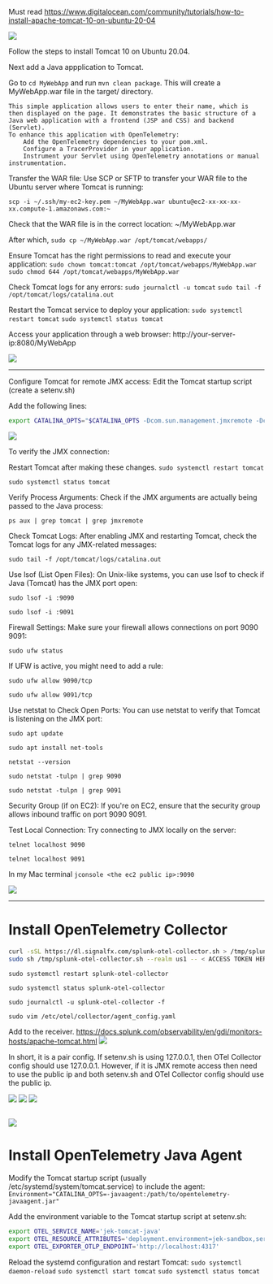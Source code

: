 Must read https://www.digitalocean.com/community/tutorials/how-to-install-apache-tomcat-10-on-ubuntu-20-04

![](proof1.png)

Follow the steps to install Tomcat 10 on Ubuntu 20.04.

Next add a Java appplication to Tomcat.

Go to `cd MyWebApp` and run `mvn clean package`. This will create a MyWebApp.war file in the target/ directory.

    This simple application allows users to enter their name, which is then displayed on the page. It demonstrates the basic structure of a Java web application with a frontend (JSP and CSS) and backend (Servlet).
    To enhance this application with OpenTelemetry:
        Add the OpenTelemetry dependencies to your pom.xml.
        Configure a TracerProvider in your application.
        Instrument your Servlet using OpenTelemetry annotations or manual instrumentation.

Transfer the WAR file: Use SCP or SFTP to transfer your WAR file to the Ubuntu server where Tomcat is running:

`scp -i ~/.ssh/my-ec2-key.pem ~/MyWebApp.war ubuntu@ec2-xx-xx-xx-xx.compute-1.amazonaws.com:~`

Check that the WAR file is in the correct location: ~/MyWebApp.war

After which, `sudo cp ~/MyWebApp.war /opt/tomcat/webapps/`

Ensure Tomcat has the right permissions to read and execute your application:
`sudo chown tomcat:tomcat /opt/tomcat/webapps/MyWebApp.war`
`sudo chmod 644 /opt/tomcat/webapps/MyWebApp.war`

Check Tomcat logs for any errors:
`sudo journalctl -u tomcat`
`sudo tail -f /opt/tomcat/logs/catalina.out`

Restart the Tomcat service to deploy your application:
`sudo systemctl restart tomcat`
`sudo systemctl status tomcat`

Access your application through a web browser:
http://your-server-ip:8080/MyWebApp

![](proof2.png)

---

Configure Tomcat for remote JMX access:
Edit the Tomcat startup script (create a setenv.sh)

Add the following lines:
```bash
export CATALINA_OPTS="$CATALINA_OPTS -Dcom.sun.management.jmxremote -Dcom.sun.management.jmxremote.port=9090 -Dcom.sun.management.jmxremote.rmi.port=9091 -Dcom.sun.management.jmxremote.ssl=false -Dcom.sun.management.jmxremote.authenticate=false -Djava.rmi.server.hostname=<your_server_ip e.g. public ip or 127.0.0.1>"
```

![](setenvconf.png)

To verify the JMX connection:

Restart Tomcat after making these changes.
`sudo systemctl restart tomcat`

`sudo systemctl status tomcat`

Verify Process Arguments:
Check if the JMX arguments are actually being passed to the Java process:

`ps aux | grep tomcat | grep jmxremote`

Check Tomcat Logs:
After enabling JMX and restarting Tomcat, check the Tomcat logs for any JMX-related messages:

`sudo tail -f /opt/tomcat/logs/catalina.out`

Use lsof (List Open Files):
On Unix-like systems, you can use lsof to check if Java (Tomcat) has the JMX port open:

`sudo lsof -i :9090`

`sudo lsof -i :9091`

Firewall Settings:
Make sure your firewall allows connections on port 9090 9091:

`sudo ufw status`

If UFW is active, you might need to add a rule:

`sudo ufw allow 9090/tcp`

`sudo ufw allow 9091/tcp`

Use netstat to Check Open Ports:
You can use netstat to verify that Tomcat is listening on the JMX port:

`sudo apt update`

`sudo apt install net-tools`

`netstat --version`

`sudo netstat -tulpn | grep 9090`

`sudo netstat -tulpn | grep 9091`

Security Group (if on EC2):
If you're on EC2, ensure that the security group allows inbound traffic on port 9090 9091.

Test Local Connection:
Try connecting to JMX locally on the server:

`telnet localhost 9090`

`telnet localhost 9091`

In my Mac terminal `jconsole <the ec2 public ip>:9090`

![](proof3.png)

---

# Install OpenTelemetry Collector

```bash
curl -sSL https://dl.signalfx.com/splunk-otel-collector.sh > /tmp/splunk-otel-collector.sh && \
sudo sh /tmp/splunk-otel-collector.sh --realm us1 -- < ACCESS TOKEN HERE > --mode agent --without-instrumentation --discovery

```

`sudo systemctl restart splunk-otel-collector`

`sudo systemctl status splunk-otel-collector`

`sudo journalctl -u splunk-otel-collector -f`

`sudo vim /etc/otel/collector/agent_config.yaml`

Add to the receiver. https://docs.splunk.com/observability/en/gdi/monitors-hosts/apache-tomcat.html 
![](otelconfig2.png)

In short, it is a pair config. If setenv.sh is using 127.0.0.1, then OTel Collector config should use 127.0.0.1. However, if it is JMX remote access then need to use the public ip and both setenv.sh and OTel Collector config should use the public ip.

![](setenvlocalhost.png)
![](otellocal1.png)
![](otellocal2.png)

![](proof4.png)
---

# Install OpenTelemetry Java Agent

Modify the Tomcat startup script (usually /etc/systemd/system/tomcat.service) to include the agent:
`Environment="CATALINA_OPTS=-javaagent:/path/to/opentelemetry-javaagent.jar"`

Add the environment variable to the Tomcat startup script at setenv.sh:
```bash
export OTEL_SERVICE_NAME='jek-tomcat-java'
export OTEL_RESOURCE_ATTRIBUTES='deployment.environment=jek-sandbox,service.version=1.2.3'
export OTEL_EXPORTER_OTLP_ENDPOINT='http://localhost:4317'
```

Reload the systemd configuration and restart Tomcat:
`sudo systemctl daemon-reload`
`sudo systemctl start tomcat`
`sudo systemctl status tomcat`